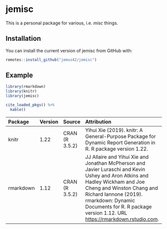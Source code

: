 
<!-- README.md is generated from README.Rmd. Please edit that file -->

# jemisc

This is a personal package for various, i.e. *misc* things.

## Installation

You can install the current version of jemisc from GitHub with:

``` r
remotes::install_github("jemus42/jemisc")
```

## Example

``` r
library(rmarkdown)
library(knitr)
library(jemisc)

cite_loaded_pkgs() %>%
  kable()
```

| Package   | Version | Source         | Attribution                                                                                                                                                                                                                                                                         |
| :-------- | :------ | :------------- | :---------------------------------------------------------------------------------------------------------------------------------------------------------------------------------------------------------------------------------------------------------------------------------- |
| knitr     | 1.22    | CRAN (R 3.5.2) | Yihui Xie (2019). knitr: A General-Purpose Package for Dynamic Report Generation in R. R package version 1.22.                                                                                                                                                                      |
| rmarkdown | 1.12    | CRAN (R 3.5.2) | JJ Allaire and Yihui Xie and Jonathan McPherson and Javier Luraschi and Kevin Ushey and Aron Atkins and Hadley Wickham and Joe Cheng and Winston Chang and Richard Iannone (2019). rmarkdown: Dynamic Documents for R. R package version 1.12. URL <https://rmarkdown.rstudio.com>. |
